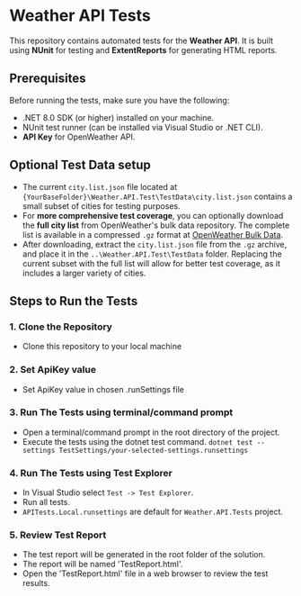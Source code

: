 # Weather API Tests

This repository contains automated tests for the **Weather API**. It is built using **NUnit** for testing and **ExtentReports** for generating HTML reports.

## Prerequisites

Before running the tests, make sure you have the following:

- .NET 8.0 SDK (or higher) installed on your machine.
- NUnit test runner (can be installed via Visual Studio or .NET CLI).
- **API Key** for OpenWeather API.

## Optional Test Data setup

- The current `city.list.json` file located at `{YourBaseFolder}\Weather.API.Test\TestData\city.list.json` contains a small subset of cities for testing purposes.
- For **more comprehensive test coverage**, you can optionally download the **full city list** from OpenWeather's bulk data repository. The complete list is available in a compressed `.gz` format at [OpenWeather Bulk Data](https://bulk.openweathermap.org/sample/).
- After downloading, extract the `city.list.json` file from the `.gz` archive, and place it in the `..\Weather.API.Test\TestData` folder. Replacing the current subset with the full list will allow for better test coverage, as it includes a larger variety of cities.

## Steps to Run the Tests

### 1. Clone the Repository
- Clone this repository to your local machine

### 2. Set ApiKey value
- Set ApiKey value in chosen .runSettings file

### 3. Run The Tests using terminal/command prompt
- Open a terminal/command prompt in the root directory of the project.
- Execute the tests using the dotnet test command.
`dotnet test --settings TestSettings/your-selected-settings.runsettings`

### 4. Run The Tests using Test Explorer
- In Visual Studio select `Test -> Test Explorer`.
- Run all tests.
- `APITests.Local.runsettings` are default for `Weather.API.Tests` project.

### 5. Review Test Report
- The test report will be generated in the root folder of the solution.
- The report will be named 'TestReport.html'.
- Open the 'TestReport.html' file in a web browser to review the test results.
